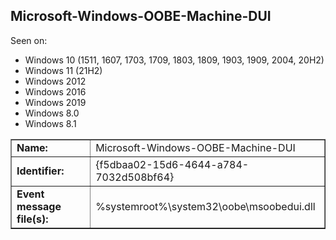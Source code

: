 ## Microsoft-Windows-OOBE-Machine-DUI

Seen on:
* Windows 10 (1511, 1607, 1703, 1709, 1803, 1809, 1903, 1909, 2004, 20H2)
* Windows 11 (21H2)
* Windows 2012
* Windows 2016
* Windows 2019
* Windows 8.0
* Windows 8.1

<table border="1" class="docutils">
  <tbody>
    <tr>
      <td><b>Name:</b></td>
      <td>Microsoft-Windows-OOBE-Machine-DUI</td>
    </tr>
    <tr>
      <td><b>Identifier:</b></td>
      <td>{f5dbaa02-15d6-4644-a784-7032d508bf64}</td>
    </tr>
    <tr>
      <td><b>Event message file(s):</b></td>
      <td>%systemroot%\system32\oobe\msoobedui.dll</td>
    </tr>
  </tbody>
</table>

&nbsp;

